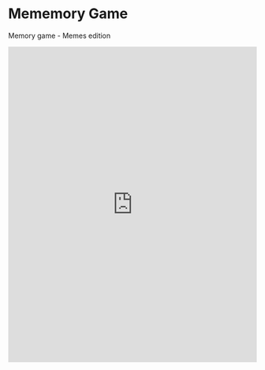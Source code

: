 # Mememory Game
Memory game - Memes edition

<iframe src="https://scribehow.com/embed/Workflow__hs2EhGGNSMq1q1khPGFBYg" width="100%" height="640" allowfullscreen frameborder="0"></iframe>
